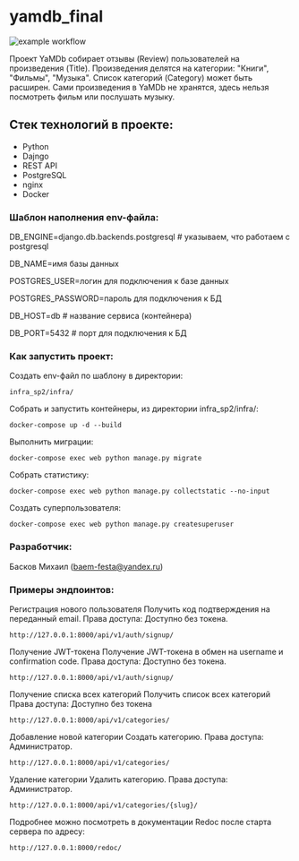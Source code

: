 # yamdb_final
![example workflow](https://github.com/Straga33/yamdb_final/actions/workflows/yamdb_workflow.yml/badge.svg)

Проект YaMDb собирает отзывы (Review) пользователей на произведения (Title). Произведения делятся на категории: "Книги", "Фильмы", "Музыка". Список категорий (Category) может быть расширен.
Сами произведения в YaMDb не хранятся, здесь нельзя посмотреть фильм или послушать музыку.

## Стек технологий в проекте:
- Python
- Dajngo
- REST API
- PostgreSQL
- nginx
- Docker

### Шаблон наполнения env-файла:

DB_ENGINE=django.db.backends.postgresql # указываем, что работаем с postgresql

DB_NAME=имя базы данных

POSTGRES_USER=логин для подключения к базе данных

POSTGRES_PASSWORD=пароль для подключения к БД

DB_HOST=db # название сервиса (контейнера)

DB_PORT=5432 # порт для подключения к БД

### Как запустить проект:

Создать env-файл по шаблону в директории:
```
infra_sp2/infra/
```

Собрать и запустить контейнеры, из директории infra_sp2/infra/:
```
docker-compose up -d --build 
```

Выполнить миграции:
```
docker-compose exec web python manage.py migrate
```

Собрать статистику:
```
docker-compose exec web python manage.py collectstatic --no-input
```

Создать суперпользователя:
```
docker-compose exec web python manage.py createsuperuser
```

### Разработчик:

Басков Михаил (baem-festa@yandex.ru)

### Примеры эндпоинтов:

Регистрация нового пользователя
Получить код подтверждения на переданный email.
Права доступа: Доступно без токена.

```
http://127.0.0.1:8000/api/v1/auth/signup/
```

Получение JWT-токена
Получение JWT-токена в обмен на username и confirmation code.
Права доступа: Доступно без токена.

```
http://127.0.0.1:8000/api/v1/auth/signup/
```

Получение списка всех категорий
Получить список всех категорий
Права доступа: Доступно без токена

```
http://127.0.0.1:8000/api/v1/categories/
```

Добавление новой категории
Создать категорию.
Права доступа: Администратор.

```
http://127.0.0.1:8000/api/v1/categories/
```

Удаление категории
Удалить категорию.
Права доступа: Администратор.

```
http://127.0.0.1:8000/api/v1/categories/{slug}/
```

Подробнее можно посмотреть в документации Redoc после старта сервера по адресу:

```
http://127.0.0.1:8000/redoc/
```

